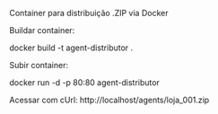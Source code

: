 Container para distribuição .ZIP via Docker

Buildar container:  

docker build -t agent-distributor .

Subir container:

docker run -d -p 80:80 agent-distributor

Acessar com cUrl: http://localhost/agents/loja_001.zip
